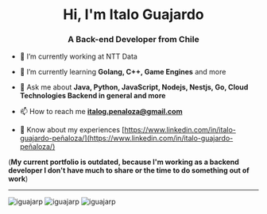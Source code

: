 <h1 align="center">Hi, I'm Italo Guajardo</h1>
<h3 align="center">A Back-end Developer from Chile</h3>

- 🔭 I’m currently working at NTT Data

- 🌱 I’m currently learning **Golang, C++, Game Engines** and more

- 💬 Ask me about **Java, Python, JavaScript, Nodejs, Nestjs, Go, Cloud Technologies Backend in general and more**

- 📫 How to reach me **italog.penaloza@gmail.com**

- 📄 Know about my experiences [https://www.linkedin.com/in/italo-guajardo-peñaloza/](https://www.linkedin.com/in/italo-guajardo-peñaloza/)

(**My current portfolio is outdated, because I'm working as a backend developer I don't have much to share or the time to do something out of work**)

---

<img src="https://github-readme-streak-stats.herokuapp.com/?user=iguajarp&theme=radical" alt="iguajarp" />

<img src="https://github-readme-stats.vercel.app/api?username=iguajarp&show_icons=true&theme=radical" alt="iguajarp" />

<img src="https://github-readme-stats.vercel.app/api/top-langs/?username=iguajarp&theme=radical" alt="iguajarp" />
